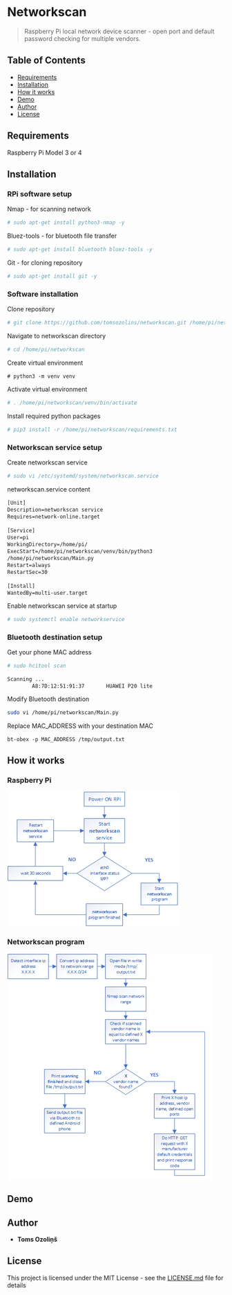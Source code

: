 # Networkscan
> Raspberry Pi local network device scanner - open port and default password checking for multiple vendors.
## Table of Contents
- [Requirements](#Requirements)
- [Installation](#Installation)
- [How it works](#How-it-works)
- [Demo](#Demo)
- [Author](#Author)
- [License](#License)

## Requirements
Raspberry Pi Model 3 or 4

## Installation
### RPi software setup
Nmap - for scanning network
```bash
# sudo apt-get install python3-nmap -y
```
Bluez-tools - for bluetooth file transfer
```bash
# sudo apt-get install bluetooth bluez-tools -y
```
Git - for cloning repository
```bash
# sudo apt-get install git -y
```
### Software installation
Clone repository
```bash
# git clone https://github.com/tomsozolins/networkscan.git /home/pi/networkscan
```
Navigate to networkscan directory
```bash
# cd /home/pi/networkscan
```
Create virtual environment
```
# python3 -m venv venv
```
Activate virtual environment
```bash
# . /home/pi/networkscan/venv/bin/activate
```
Install required python packages
```bash
# pip3 install -r /home/pi/networkscan/requirements.txt
```
### Networkscan service setup
Create networkscan service
```bash
# sudo vi /etc/systemd/system/networkscan.service
```

networkscan.service content
```
[Unit]
Description=networkscan service
Requires=network-online.target

[Service]
User=pi
WorkingDirectory=/home/pi/
ExecStart=/home/pi/networkscan/venv/bin/python3 /home/pi/networkscan/Main.py
Restart=always
RestartSec=30

[Install]
WantedBy=multi-user.target
```
Enable networkscan service at startup
```bash
# sudo systemctl enable networkservice
```

### Bluetooth destination setup
Get your phone MAC address
```bash
# sudo hcitool scan
```
```
Scanning ...
        A8:7D:12:51:91:37       HUAWEI P20 lite
```
Modify Bluetooth destination
```bash
sudo vi /home/pi/networkscan/Main.py
```
Replace MAC_ADDRESS with your destination MAC
```python3
bt-obex -p MAC_ADDRESS /tmp/output.txt
```
## How it works
### Raspberry Pi
![Process flow diagram](process_flow_diagram.png)
### Networkscan program
![Program flow diagram](program_flow_diagram.png)

## Demo

## Author
* **Toms Ozoliņš**

## License
This project is licensed under the MIT License - see the [LICENSE.md](LICENSE.md) file for details